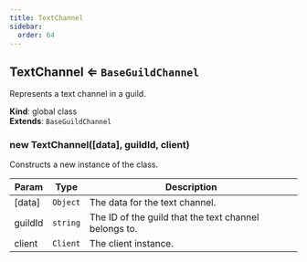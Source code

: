 ```yaml
---
title: TextChannel
sidebar:
  order: 64
---
```




## TextChannel ⇐ <code>BaseGuildChannel</code>
Represents a text channel in a guild.

**Kind**: global class  
**Extends**: <code>BaseGuildChannel</code>  
<a name="new_TextChannel_new"></a>

### new TextChannel([data], guildId, client)
Constructs a new instance of the class.


| Param | Type | Description |
| --- | --- | --- |
| [data] | <code>Object</code> | The data for the text channel. |
| guildId | <code>string</code> | The ID of the guild that the text channel belongs to. |
| client | <code>Client</code> | The client instance. |

